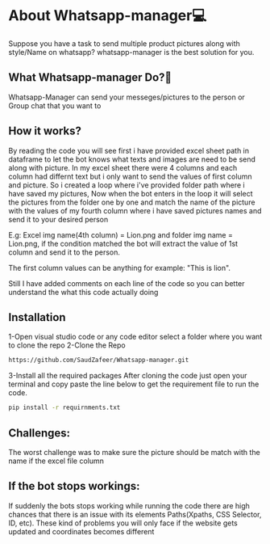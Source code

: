 
# About Whatsapp-manager💻
Suppose you have a task to send multiple product pictures along with style/Name on whatsapp? 
whatsapp-manager is the best solution for you.



## What Whatsapp-manager Do?🤔
Whatsapp-Manager can send your messeges/pictures to the person or Group chat that you want to

## How it works?
By reading the code you will see first i have provided excel sheet path in dataframe to let the bot knows what texts and images are need to be send along with picture. 
In my excel sheet there were 4 columns and each column had differnt text but i only want to send the values of first column and picture.
So i created a loop where i've provided folder path where i have saved my pictures, Now when the bot enters in the loop it will select the pictures from the folder one by one and match the name of the picture with the values of my fourth column where i have saved pictures names and send it to your desired person

E.g: Excel img name(4th column) = Lion.png and folder img name = Lion.png, if the condition matched the bot will extract the value of 1st column and send it to the person.

The first column values can be anything for example: "This is lion".

Still I have added comments on each line of the code so you can better understand the what this code actually doing




## Installation

1-Open visual studio code or any code editor select a folder where you want to clone the repo
2-Clone the Repo

```bash
https://github.com/SaudZafeer/Whatsapp-manager.git
```
3-Install all the required packages
After cloning the code just open your terminal and copy paste the line below to get the requirement file to run the code.
```bash
pip install -r requirnments.txt
```

## Challenges:
The worst challenge was to make sure the picture should be match with the name if the excel file column
## If the bot stops workings:
If suddenly the bots stops working while running the code there are high chances that there is an issue with its elements Paths(Xpaths, CSS Selector, ID, etc). These kind of problems you will only face if the website gets updated and coordinates becomes different
